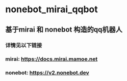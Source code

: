 # nonebot_mirai_qqbot
## 基于mirai 和 nonebot 构造的qq机器人
### 详情见以下链接
### mirai: https://docs.mirai.mamoe.net
### nonebot: https://v2.nonebot.dev